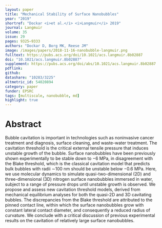 ```yaml
---
layout: paper
title: "Mechanical Stability of Surface Nanobubbles"
year: "2019"
shortref: "Dockar <i>et al.</i> <i>Langmuir</i> 2019"
journal: Langmuir
volume: 35
issue: 29
pages: 9325–9333
authors: "Dockar D, Borg MK, Reese JM"
image: /images/papers/2018-11-16-nanobubble-langmuir.png
fulltext: https://pubs.acs.org/doi/10.1021/acs.langmuir.8b02887
doi: "10.1021/acs.langmuir.8b02887" 
supplement: https://pubs.acs.org/doi/abs/10.1021/acs.langmuir.8b02887
pdflink: 
github:
datashare: "10283/3225"
altmetric_id: 54020894
category: paper
funder: EPSRC
tags: [multiscale, nanobubble, md]
highlight: true
---
```


# Abstract 

Bubble cavitation is important in technologies such as noninvasive cancer treatment and diagnosis, surface cleaning, and waste-water treatment. The cavitation threshold is the critical external tensile pressure that induces unstable growth of the bubble. Surface nanobubbles have been previously shown experimentally to be stable down to −6 MPa, in disagreement with the Blake threshold, which is the classical cavitation model that predicts bulk bubbles with radii ∼100 nm should be unstable below −0.6 MPa. Here, we use molecular dynamics to simulate quasi-two-dimensional (2D) and three-dimensional (3D) nitrogen surface nanobubbles immersed in water, subject to a range of pressure drops until unstable growth is observed. We propose and assess new cavitation threshold models, derived from mechanical equilibrium analyses for both the quasi-2D and 3D cavitating bubbles. The discrepancies from the Blake threshold are attributed to the pinned contact line, within which the surface nanobubbles grow with constant lateral contact diameter, and consequently a reduced radius of curvature. We conclude with a critical discussion of previous experimental results on the cavitation of relatively large surface nanobubbles.